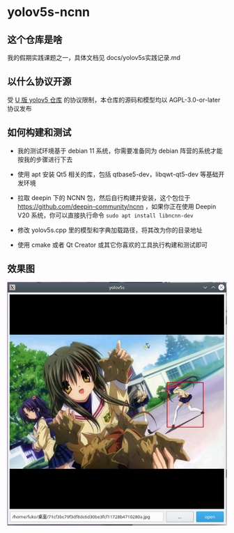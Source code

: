 # yolov5s-ncnn

## 这个仓库是啥

我的假期实践课题之一，具体文档见 docs/yolov5s实践记录.md

## 以什么协议开源

受 [U 版 yolov5 仓库](https://github.com/ultralytics/yolov5) 的协议限制，本仓库的源码和模型均以 AGPL-3.0-or-later 协议发布

## 如何构建和测试

- 我的测试环境基于 debian 11 系统，你需要准备同为 debian 阵营的系统才能按我的步骤进行下去

- 使用 apt 安装 Qt5 相关的库，包括 qtbase5-dev，libqwt-qt5-dev 等基础开发环境

- 拉取 deepin 下的 NCNN 包，然后自行构建并安装，这个包位于 https://github.com/deepin-community/ncnn ，如果你正在使用 Deepin V20 系统，你可以直接执行命令 `sudo apt install libncnn-dev`

- 修改 yolov5s.cpp 里的模型和字典加载路径，将其改为你的目录地址

- 使用 cmake 或者 Qt Creator 或其它你喜欢的工具执行构建和测试即可

## 效果图

<img src="test.png">
